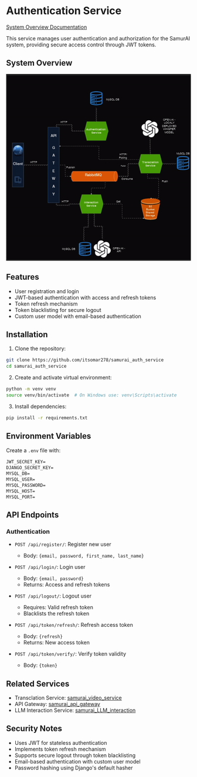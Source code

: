 # Authentication Service

[System Overview Documentation](https://daffodil-throne-f06.notion.site/SamurAI-System-Overview-14c82c979e8480348029ec1cc43e9249?pvs=4)

This service manages user authentication and authorization for the SamurAI system, providing secure access control through JWT tokens.

## System Overview
![System Architecture](https://github.com/itsomar278/samurai_video_service/blob/main/ezgif-4-77c29e34de%20(1).gif)

## Features

- User registration and login
- JWT-based authentication with access and refresh tokens
- Token refresh mechanism
- Token blacklisting for secure logout
- Custom user model with email-based authentication

## Installation

1. Clone the repository:
```bash
git clone https://github.com/itsomar278/samurai_auth_service
cd samurai_auth_service
```

2. Create and activate virtual environment:
```bash
python -m venv venv
source venv/bin/activate  # On Windows use: venv\Scripts\activate
```

3. Install dependencies:
```bash
pip install -r requirements.txt
```

## Environment Variables

Create a `.env` file with:
```env
JWT_SECRET_KEY=
DJANGO_SECRET_KEY=
MYSQL_DB=
MYSQL_USER=
MYSQL_PASSWORD=
MYSQL_HOST=
MYSQL_PORT=
```

## API Endpoints

### Authentication
- `POST /api/register/`: Register new user
  - Body: `{email, password, first_name, last_name}`

- `POST /api/login/`: Login user
  - Body: `{email, password}`
  - Returns: Access and refresh tokens

- `POST /api/logout/`: Logout user
  - Requires: Valid refresh token
  - Blacklists the refresh token

- `POST /api/token/refresh/`: Refresh access token
  - Body: `{refresh}`
  - Returns: New access token

- `POST /api/token/verify/`: Verify token validity
  - Body: `{token}`

## Related Services

- Transclation Service: [samurai_video_service](https://github.com/itsomar278/samurai_video_service)
- API Gateway: [samurai_api_gateway](https://github.com/itsomar278/samurai_api_gateway)
- LLM Interaction Service: [samurai_LLM_interaction](https://github.com/itsomar278/samurai_LLM_interaction)

## Security Notes

- Uses JWT for stateless authentication
- Implements token refresh mechanism
- Supports secure logout through token blacklisting
- Email-based authentication with custom user model
- Password hashing using Django's default hasher
